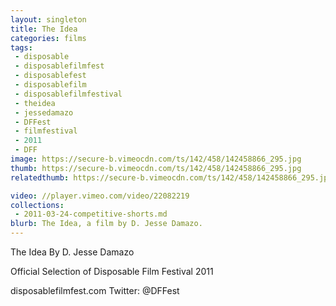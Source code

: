 ```yaml
---
layout: singleton
title: The Idea
categories: films
tags:
 - disposable
 - disposablefilmfest
 - disposablefest
 - disposablefilm
 - disposablefilmfestival
 - theidea
 - jessedamazo
 - DFFest
 - filmfestival
 - 2011
 - DFF
image: https://secure-b.vimeocdn.com/ts/142/458/142458866_295.jpg
thumb: https://secure-b.vimeocdn.com/ts/142/458/142458866_295.jpg
relatedthumb: https://secure-b.vimeocdn.com/ts/142/458/142458866_295.jpg

video: //player.vimeo.com/video/22082219
collections:
 - 2011-03-24-competitive-shorts.md
blurb: The Idea, a film by D. Jesse Damazo.
---
```


The Idea
By D. Jesse Damazo

Official Selection of Disposable Film Festival 2011

disposablefilmfest.com
Twitter: @DFFest
